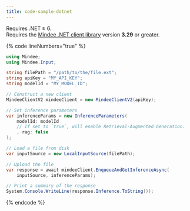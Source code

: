 ```yaml
---
title: code-sample-dotnet
---
```


Requires .NET ≥ 6.\
Requires the [Mindee .NET client library](https://www.nuget.org/packages/Mindee) version **3.29** or greater.

{% code lineNumbers="true" %}
```csharp
using Mindee;
using Mindee.Input;

string filePath = "/path/to/the/file.ext";
string apiKey = "MY_API_KEY";
string modelId = "MY_MODEL_ID";

// Construct a new client
MindeeClientV2 mindeeClient = new MindeeClientV2(apiKey);

// Set inference parameters
var inferenceParams = new InferenceParameters(
    modelId: modelId
    // If set to `true`, will enable Retrieval-Augmented Generation.
    , rag: false
);

// Load a file from disk
var inputSource = new LocalInputSource(filePath);

// Upload the file
var response = await mindeeClient.EnqueueAndGetInferenceAsync(
    inputSource, inferenceParams);

// Print a summary of the response
System.Console.WriteLine(response.Inference.ToString());
```
{% endcode %}
